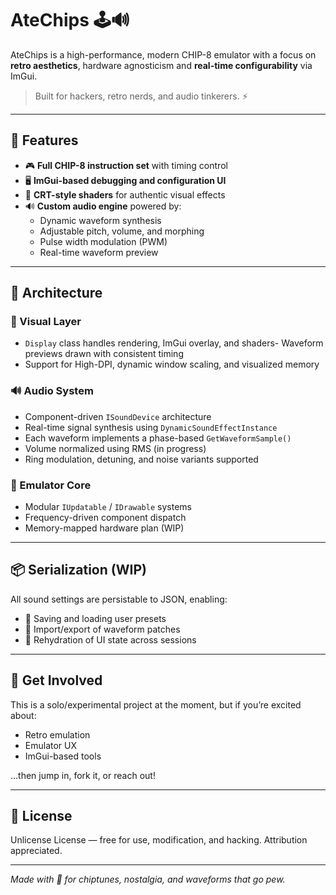 # AteChips 🕹️🔊

AteChips is a high-performance, modern CHIP-8 emulator with a focus on **retro aesthetics**, hardware agnosticism and **real-time configurability** via ImGui.

> Built for hackers, retro nerds, and audio tinkerers. ⚡

---

## 🚀 Features

- 🎮 **Full CHIP-8 instruction set** with timing control
- 🖥️ **ImGui-based debugging and configuration UI**
- 🌈 **CRT-style shaders** for authentic visual effects
- 🔊 **Custom audio engine** powered by:
  - Dynamic waveform synthesis
  - Adjustable pitch, volume, and morphing
  - Pulse width modulation (PWM)
  - Real-time waveform preview

---

## 🧠 Architecture

### 🎨 Visual Layer
- `Display` class handles rendering, ImGui overlay, and shaders- Waveform previews drawn with consistent timing
- Support for High-DPI, dynamic window scaling, and visualized memory

### 🔊 Audio System
- Component-driven `ISoundDevice` architecture
- Real-time signal synthesis using `DynamicSoundEffectInstance`
- Each waveform implements a phase-based `GetWaveformSample()`
- Volume normalized using RMS (in progress)
- Ring modulation, detuning, and noise variants supported

### 🧩 Emulator Core
- Modular `IUpdatable` / `IDrawable` systems
- Frequency-driven component dispatch
- Memory-mapped hardware plan (WIP)

---

## 📦 Serialization (WIP)

All sound settings are persistable to JSON, enabling:
- 🎼 Saving and loading user presets
- 📁 Import/export of waveform patches
- 🔁 Rehydration of UI state across sessions

---

## 💬 Get Involved

This is a solo/experimental project at the moment, but if you’re excited about:

- Retro emulation
- Emulator UX
- ImGui-based tools

…then jump in, fork it, or reach out!

---

## 📄 License

Unlicense License — free for use, modification, and hacking. Attribution appreciated.

---

*Made with 🧡 for chiptunes, nostalgia, and waveforms that go pew.*
